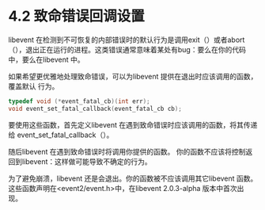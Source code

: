 # 4.2 致命错误回调设置


libevent 在检测到不可恢复的内部错误时的默认行为是调用exit（）或者abort（），退出正在运行的进程。这类错误通常意味着某处有bug：要么在你的代码中，要么在libevent 中。


如果希望更优雅地处理致命错误，可以为libevent 提供在退出时应该调用的函数，覆盖默认
行为。

```cpp
typedef void (*event_fatal_cb)(int err);
void event_set_fatal_callback(event_fatal_cb cb);
```


要使用这些函数，首先定义libevent 在遇到致命错误时应该调用的函数，将其传递给
event_set_fatal_callback（）。



随后libevent 在遇到致命错误时将调用你提供的函数。
你的函数不应该将控制返回到libevent：这样做可能导致不确定的行为。


为了避免崩溃，libevent 还是会退出。你的函数被不应该调用其它libevent 函数。
这些函数声明在<event2/event.h>中，在libevent 2.0.3-alpha 版本中首次出现。